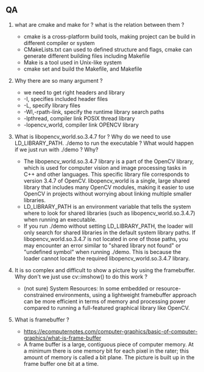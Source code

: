 

## QA

1. what are cmake and make for ? what is the relation between them ? 
    - cmake is a cross-platform build tools, making project can be build in different compiler or system
    - CMakeLists.txt can used to defined structure and flags, cmake can generate different building files including Makefile
    - Make is a tool used in Unix-like system
    - cmake set and build the Makefile, and Makefile 

2. Why there are so many argument ?
    - we need to get right headers and library
    - -I, specifies included header files
    - -L, specify library files
    - -Wl,-rpath-link, specify the runtime library search paths
    - -lpthread, compiler link POSIX thread library
    - -lopencv_world, compiler link OPENCV library

3. What is libopencv_world.so.3.4.7 for ? Why do we need to use LD_LIBRARY_PATH. ./demo to run the executable ? What would happen if we just run with ./demo ? Why?
    - The libopencv_world.so.3.4.7 library is a part of the OpenCV library, which is used for computer vision and image processing tasks in C++ and other languages. This specific library file corresponds to version 3.4.7 of OpenCV. libopencv_world is a single, large shared library that includes many OpenCV modules, making it easier to use OpenCV in projects without worrying about linking multiple smaller libraries.
    - LD_LIBRARY_PATH is an environment variable that tells the system where to look for shared libraries (such as libopencv_world.so.3.4.7) when running an executable. 
    - If you run ./demo without setting LD_LIBRARY_PATH, the loader will only search for shared libraries in the default system library paths. If libopencv_world.so.3.4.7 is not located in one of those paths, you may encounter an error similar to "shared library not found" or "undefined symbol" when running ./demo. This is because the loader cannot locate the required libopencv_world.so.3.4.7 library.

4. It is so complex and difficult to show a picture by using the framebuffer. Why don't we just use cv::imshow() to do this work ?
    - (not sure) System Resources: In some embedded or resource-constrained environments, using a lightweight framebuffer approach can be more efficient in terms of memory and processing power compared to running a full-featured graphical library like OpenCV.


5. What is framebuffer ?
    - https://ecomputernotes.com/computer-graphics/basic-of-computer-graphics/what-is-frame-buffer
    - A frame buffer is a large, contiguous piece of computer memory. At a minimum  there is one memory bit for each pixel in the rater; this amount of memory is called a bit  plane. The picture is built up in the frame buffer one bit at a time.